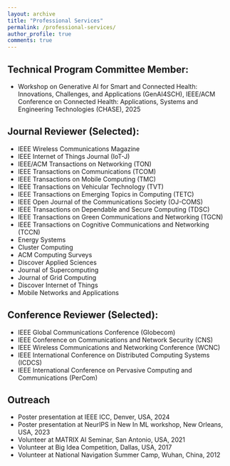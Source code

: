 ```yaml
---
layout: archive
title: "Professional Services"
permalink: /professional-services/
author_profile: true
comments: true
---
```


Technical Program Committee Member:
---
- Workshop on Generative AI for Smart and Connected Health: Innovations, Challenges, and Applications (GenAI4SCH), IEEE/ACM Conference on Connected Health: Applications, Systems and Engineering Technologies (CHASE), 2025 

Journal Reviewer (Selected):
------
- IEEE Wireless Communications Magazine
- IEEE Internet of Things Journal (IoT-J)
- IEEE/ACM Transactions on Networking (TON)
- IEEE Transactions on Communications (TCOM)
- IEEE Transactions on Mobile Computing (TMC)
- IEEE Transactions on Vehicular Technology (TVT)
- IEEE Transactions on Emerging Topics in Computing (TETC)
- IEEE Open Journal of the Communications Society (OJ-COMS)
- IEEE Transactions on Dependable and Secure Computing (TDSC)
- IEEE Transactions on Green Communications and Networking (TGCN)
- IEEE Transactions on Cognitive Communications and Networking (TCCN)
- Energy Systems
- Cluster Computing
- ACM Computing Surveys
- Discover Applied Sciences
- Journal of Supercomputing
- Journal of Grid Computing
- Discover Internet of Things
- Mobile Networks and Applications


Conference Reviewer (Selected):
------
- IEEE Global Communications Conference (Globecom)
- IEEE Conference on Communications and Network Security (CNS)
- IEEE Wireless Communications and Networking Conference (WCNC)
- IEEE International Conference on Distributed Computing Systems (ICDCS)
- IEEE International Conference on Pervasive Computing and Communications (PerCom)


Outreach
------
- Poster presentation at IEEE ICC, Denver, USA, 2024
- Poster presentation at NeurIPS in New In ML workshop, New Orleans, USA, 2023
- Volunteer at MATRIX AI Seminar, San Antonio, USA, 2021
- Volunteer at Big Idea Competition, Dallas, USA, 2017
- Volunteer at National Navigation Summer Camp, Wuhan, China, 2012
